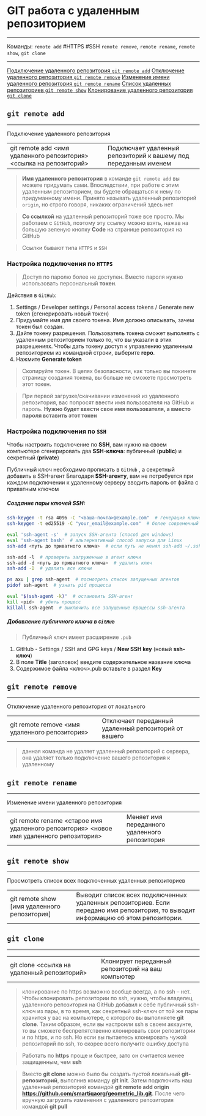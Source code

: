 # GIT работа с удаленным репозиторием

***
Команды: `remote add` #HTTPS #SSH `remote remove`, `remote rename`, `remote show`, `git clone`
***

[Подключение удаленного репозитория `git remote add`](#git%20remote%20add)
[Отключение удаленного репозитория `git remote remove`](#git%20remote%20remove)
[Изменение имени удаленного репозитория `git remote rename`](#git%20remote%20rename)
[Список удаленных репозиториев `git remote show`](#git%20remote%20show)
[Клонирование удаленного репозитория `git clone`](#git%20clone)

## `git remote add`
***
Подключение удаленного репозитория

| | |
|-|-|
|git remote add <имя удаленного репозитория> <ссылка на репозиторий>|Подключает удаленный репозиторий к вашему под переданным именем|

>**Имя удаленного репозитория** в команде `git remote add` вы можете придумать сами. Впоследствии, при работе с этим удаленным репозиторием, вы будете обращаться к нему по придуманному имени. 
>Принято называть удаленный репозиторий `origin`, но строго говоря, никаких ограничений здесь нет

>**Со ссылкой** на удаленный репозиторий тоже все просто. Мы работаем с `GitHub`, поэтому эту ссылку можно взять, нажав на большую зеленую кнопку **Code** на странице репозитория на GitHub

>Ссылки бывают типа `HTTPS` и `SSH`

### Настройка подключения по `HTTPS`

>Доступ по паролю более не доступен. Вместо пароля нужно использовать персональный **токен**.

Действия в `GitHub`:
1. Settings / Developer settings / Personal access tokens / Generate new token (сгенерировать новый токен)  
2. Придумайте имя для своего токена. Имя должно описывать, зачем токен был создан.  
3. Дайте токену разрешения. Пользователь токена сможет выполнять с удаленным репозиторием только то, что вы указали в этих разрешениях. Чтобы дать токену доступ к управлению удаленным репозиторием из командной строки, выберите **repo**.  
4. Нажмите **Generate token**

>Скопируйте токен. В целях безопасности, как только вы покинете страницу создания токена, вы больше не сможете просмотреть этот токен.

>При первой загрузке/скачивании изменений из удаленного репозитория, вас попросят ввести имя пользователя на GitHub и пароль. **Нужно будет ввести свое имя пользователя, а вместо пароля вставить этот токен**


### Настройка подключения по `SSH`

Чтобы настроить подключение по **SSH**, вам нужно на своем компьютере сгенерировать два **SSH-ключа**: публичный (**public**) и секретный (**private**)

Публичный ключ необходимо прописать в `GitHub` , а секретный добавить в SSH-агент Благодаря **SSH-агенту**, вам не потребуется при каждом подключении к удаленному серверу вводить пароль от файла с приватным ключом

##### Создание пары ключей SSH:

```bash
ssh-keygen -t rsa 4096 -C "<ваша-почта>@example.com"  # генерация ключей (старый вариант)
ssh-keygen -t ed25519 -C "your_email@example.com"  # более современный вариант

eval 'ssh-agent -s'  # запуск SSH-агента (способ для windows)
eval 'ssh-agent bash'  # альтернативный способ запуска для Linux
ssh-add <путь до приватного ключа>  # если путь не менял ssh-add ~/.ssh/id_ed25519

ssh-add -l  # проверить загруженные в агент ключи
ssh-add -d <путь до приватного ключа>  # удалить ключ
ssh-add -D  # удалить все ключи

ps axu | grep ssh-agent  # посмотреть список запущенных агентов
pidof ssh-agent  # узнать pid процесса

eval "$(ssh-agent -k)"  # остановить SSH-агент
kill <pid>  # убить процесс
killall ssh-agent  # выключить все запущенные процессы ssh-агента
```

##### Добавление публичного ключа в `GitHub`

>Публичный ключ имеет расширение `.pub`

1. GitHub - Settings / SSH and GPG keys / **New SSH key** (новый **ssh-ключ**)
2. В поле **Title** (заголовок) введите содержательное название ключа
3. Содержимое файла <ключ>.pub вставьте в раздел **Key**


## `git remote remove`
***
Отключение удаленного репозитория от локального

| | |
|-|-|
|git remote remove <имя удаленного  репозитория>|Отключает переданный удаленный репозиторий от вашего|

>данная команда не удаляет удаленный репозиторий с сервера, она удаляет только подключение вашего репозитория к удаленному


## `git remote rename`
***
Изменение имени удаленного репозитория

| | |
|-|-|
|git remote rename <старое имя удаленного репозитория> <новое имя удаленного репозитория>|Меняет имя переданного удаленного репозитория|


## `git remote show`
***
Просмотреть список всех подключенных удаленных репозиториев

| | |
|-|-|
|git remote show \[имя удаленного репозитория\]|Выводит список всех подключенных удаленных репозиториев. Если передано имя репозитория, то выводит информацию об этом репозитории.|

## `git clone`
***

| | |
|-|-|
|git clone <ссылка на удаленный репозиторий>|Клонирует переданный репозиторий на ваш компьютер|

>клонирование по https возможно вообще всегда, а по ssh – нет. Чтобы клонировать репозитории по ssh, нужно, чтобы владелец удаленного репозитория на GitHub добавил к себе публичный ssh-ключ из пары, в то время, как секретный ssh-ключ от той же пары хранится у вас на компьютере, с которого вы выполняете **git clone**. Таким образом, если вы настроили ssh в своем аккаунте, то вы сможете беспрепятственно клонировать свои репозитории и по https, и по ssh. Но если вы пытаетесь клонировать чужой репозиторий по ssh, то скорее всего получите ошибку доступа

>Работать по **https** проще и быстрее, зато он считается менее защищенным, чем **ssh**

>Вместо **git clone** можно было бы создать пустой локальный **git-репозиторий**, выполнив команду **git init**. Затем подключить наш удаленный репозиторий командой **git remote add origin https://github.com/smartiqaorg/geometric_lib.git**. После чего вручную загрузить изменения с удаленного репозитория командой **git pull**